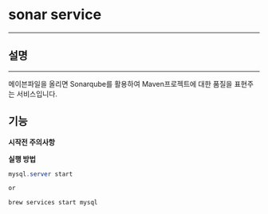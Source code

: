 # sonar service
---

## 설명
<hr>
메이븐파일을 올리면 Sonarqube를 활용하여 Maven프로젝트에 대한 품질을 표현주는 서비스입니다.


## 기능


**시작전 주의사항**



**실행 방법**

```java
mysql.server start

or

brew services start mysql
```
